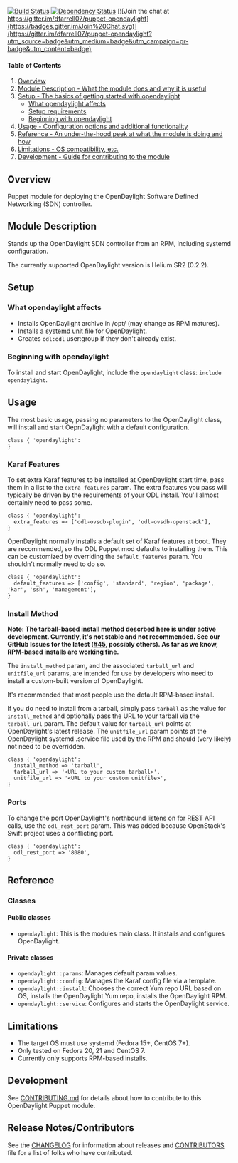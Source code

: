 [![Build Status](https://travis-ci.org/dfarrell07/puppet-opendaylight.svg)](https://travis-ci.org/dfarrell07/puppet-opendaylight) [![Dependency Status](https://gemnasium.com/dfarrell07/puppet-opendaylight.svg)](https://gemnasium.com/dfarrell07/puppet-opendaylight) [![Join the chat at https://gitter.im/dfarrell07/puppet-opendaylight](https://badges.gitter.im/Join%20Chat.svg)](https://gitter.im/dfarrell07/puppet-opendaylight?utm_source=badge&utm_medium=badge&utm_campaign=pr-badge&utm_content=badge)
#### Table of Contents 
1. [Overview](#overview)
2. [Module Description - What the module does and why it is useful](#module-description)
3. [Setup - The basics of getting started with opendaylight](#setup)
    * [What opendaylight affects](#what-opendaylight-affects)
    * [Setup requirements](#setup-requirements)
    * [Beginning with opendaylight](#beginning-with-opendaylight)
4. [Usage - Configuration options and additional functionality](#usage)
5. [Reference - An under-the-hood peek at what the module is doing and how](#reference)
5. [Limitations - OS compatibility, etc.](#limitations)
6. [Development - Guide for contributing to the module](#development)

## Overview

Puppet module for deploying the OpenDaylight Software Defined Networking (SDN) controller.

## Module Description

Stands up the OpenDaylight SDN controller from an RPM, including systemd configuration.

The currently supported OpenDaylight version is Helium SR2 (0.2.2).

## Setup

### What opendaylight affects

* Installs OpenDaylight archive in /opt/ (may change as RPM matures).
* Installs a [systemd unit file](https://github.com/dfarrell07/opendaylight-systemd/) for OpenDaylight.
* Creates `odl:odl` user:group if they don't already exist.

### Beginning with opendaylight

To install and start OpenDaylight, include the `opendaylight` class: `include opendaylight`.

## Usage

The most basic usage, passing no parameters to the OpenDaylight class, will install and start OepnDaylight with a default configuration.

```
class { 'opendaylight':
}
```

### Karaf Features

To set extra Karaf features to be installed at OpenDaylight start time, pass them in a list to the `extra_features` param. The extra features you pass will typically be driven by the requirements of your ODL install. You'll almost certainly need to pass some.

```
class { 'opendaylight':
  extra_features => ['odl-ovsdb-plugin', 'odl-ovsdb-openstack'],
}
```

OpenDaylight normally installs a default set of Karaf features at boot. They are recommended, so the ODL Puppet mod defaults to installing them. This can be customized by overriding the `default_features` param. You shouldn't normally need to do so.

```
class { 'opendaylight':
  default_features => ['config', 'standard', 'region', 'package', 'kar', 'ssh', 'management'],
}
```

### Install Method

**Note: The tarball-based install method descrbed here is under active development. Currently, it's not stable and not recommended. See our GitHub Issues for the latest ([#45](https://github.com/dfarrell07/puppet-opendaylight/issues/45), possibly others). As far as we know, RPM-based installs are working fine.**

The `install_method` param, and the associated `tarball_url` and `unitfile_url` params, are intended for use by developers who need to install a custom-built version of OpenDaylight.

It's recommended that most people use the default RPM-based install.

If you do need to install from a tarball, simply pass `tarball` as the value for `install_method` and optionally pass the URL to your tarball via the `tarball_url` param. The default value for `tarball_url` points at OpenDaylight's latest release. The `unitfile_url` param points at the OpenDaylight systemd .service file used by the RPM and should (very likely) not need to be overridden.

```
class { 'opendaylight':
  install_method => 'tarball',
  tarball_url => '<URL to your custom tarball>',
  unitfile_url => '<URL to your custom unitfile>',
}
```

### Ports

To change the port OpenDaylight's northbound listens on for REST API calls, use the `odl_rest_port` param. This was added because OpenStack's Swift project uses a conflicting port.


```
class { 'opendaylight':
  odl_rest_port => '8080',
}
```

## Reference

### Classes

#### Public classes

* `opendaylight`: This is the modules main class. It installs and configures OpenDaylight.

#### Private classes

* `opendaylight::params`: Manages default param values.
* `opendaylight::config`: Manages the Karaf config file via a template.
* `opendaylight::install`: Chooses the correct Yum repo URL based on OS, installs the OpenDaylight Yum repo, installs the OpenDaylight RPM.
* `opendaylight::service`: Configures and starts the OpenDaylight service.

## Limitations

* The target OS must use systemd (Fedora 15+, CentOS 7+).
* Only tested on Fedora 20, 21 and CentOS 7.
* Currently only supports RPM-based installs.

## Development

See [CONTRIBUTING.md](https://github.com/dfarrell07/puppet-opendaylight/blob/master/CONTRIBUTING.md) for details about how to contribute to this OpenDaylight Puppet module.

## Release Notes/Contributors

See the [CHANGELOG](https://github.com/dfarrell07/puppet-opendaylight/blob/master/CHANGELOG) for information about releases and [CONTRIBUTORS](https://github.com/dfarrell07/puppet-opendaylight/blob/master/CONTRIBUTORS) file for a list of folks who have contributed.
